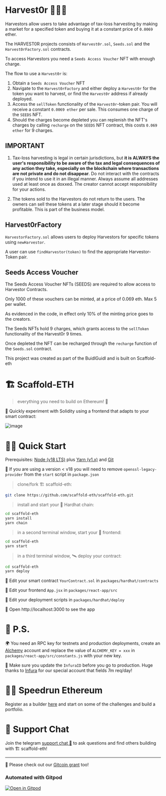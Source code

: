 # Harvest0r 🚜🚜🚜

Harvestors allow users to take advantage of tax-loss harvesting by making a market
for a specified token and buying it at a constant price of `0.0069` ether.  

The HARVEST0R projects consists of `Harvest0r.sol`, `Seeds.sol` and the `Harvest0rFactory.sol` contracts.  

To access Harvestors you need a `Seeds Access Voucher` NFT with enough charge.

The flow to use a `Harvest0r` is:
1. Obtain a `Seeds Access Voucher` NFT
2. Navigate to the `Harvest0rFactory` and either deploy a `Harvest0r` for the token you want to harvest, or find the `Harvest0r` address if already deployed.
3. Access the `sellToken` functionality of the `Harvest0r`-token pair. You will receive a constant `0.0069 ether` per sale. This consumes one charge of the `SEEDS` NFT.
4. Should the charges become depleted you can replenish the NFT's charges by calling `recharge` on the `SEEDS` NFT contract, this costs `0.069 ether` for 9 charges.  


## IMPORTANT
1. Tax-loss harvesting is legal in certain jurisdictions, but **it is ALWAYS the user's responsibility to be aware of the tax and legal consequences of any action they take, especially on the blockchain where transactions are not private and do not disappear**. Do not interact with the contracts if you intend to use it in an illegal manner. Always assume all addresses used at least once as doxxed. The creator cannot accept responsibility for your actions.

2. The tokens sold to the Harvestors do not return to the users. The owners can sell these tokens at a later stage should it become profitable. This is part of the business model.

## Harvest0rFactory  

`HarvestorFactory.sol` allows users to deploy Harvestors for specific tokens using `newHarvestor`.

A user can use `findHarvestor(token)` to find the appropriate Harvestor-Token pair.

## Seeds Access Voucher  

The Seeds Access Voucher NFTs (SEEDS) are required to allow access to Harvestor Contracts.

Only 1000 of these vouchers can be minted, at a price of 0.069 eth. Max 5 per wallet.

As evidenced in the code, in effect only 10% of the minting price goes to the creators.

The Seeds NFTs hold 9 charges, which grants access to the `sellToken` functionality of the Harvest0r 9 times.

Once depleted the NFT can be recharged through the `recharge` function of the `Seeds.sol` contract.

This project was created as part of the BuidlGuidl and is built on Scaffold-eth

# 🏗 Scaffold-ETH

> everything you need to build on Ethereum! 🚀

🧪 Quickly experiment with Solidity using a frontend that adapts to your smart contract:

![image](https://user-images.githubusercontent.com/2653167/124158108-c14ca380-da56-11eb-967e-69cde37ca8eb.png)


# 🏄‍♂️ Quick Start

Prerequisites: [Node (v18 LTS)](https://nodejs.org/en/download/) plus [Yarn (v1.x)](https://classic.yarnpkg.com/en/docs/install/) and [Git](https://git-scm.com/downloads)

🚨 If you are using a version < v18 you will need to remove `openssl-legacy-provider` from the `start` script in `package.json`

> clone/fork 🏗 scaffold-eth:

```bash
git clone https://github.com/scaffold-eth/scaffold-eth.git
```

> install and start your 👷‍ Hardhat chain:

```bash
cd scaffold-eth
yarn install
yarn chain
```

> in a second terminal window, start your 📱 frontend:

```bash
cd scaffold-eth
yarn start
```

> in a third terminal window, 🛰 deploy your contract:

```bash
cd scaffold-eth
yarn deploy
```

🔏 Edit your smart contract `YourContract.sol` in `packages/hardhat/contracts`

📝 Edit your frontend `App.jsx` in `packages/react-app/src`

💼 Edit your deployment scripts in `packages/hardhat/deploy`

📱 Open http://localhost:3000 to see the app

# 💌 P.S.

🌍 You need an RPC key for testnets and production deployments, create an [Alchemy](https://www.alchemy.com/) account and replace the value of `ALCHEMY_KEY = xxx` in `packages/react-app/src/constants.js` with your new key.

📣 Make sure you update the `InfuraID` before you go to production. Huge thanks to [Infura](https://infura.io/) for our special account that fields 7m req/day!

# 🏃💨 Speedrun Ethereum
Register as a builder [here](https://speedrunethereum.com) and start on some of the challenges and build a portfolio.

# 💬 Support Chat

Join the telegram [support chat 💬](https://t.me/joinchat/KByvmRe5wkR-8F_zz6AjpA) to ask questions and find others building with 🏗 scaffold-eth!

---

🙏 Please check out our [Gitcoin grant](https://gitcoin.co/grants/2851/scaffold-eth) too!

### Automated with Gitpod

[![Open in Gitpod](https://gitpod.io/button/open-in-gitpod.svg)](https://gitpod.io/#github.com/scaffold-eth/scaffold-eth)
